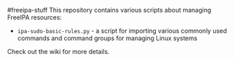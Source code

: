 #freeipa-stuff
This repository contains various scripts about managing FreeIPA resources:

* ``ipa-sudo-basic-rules.py`` - a script for importing various commonly used commands and command groups for managing Linux systems

Check out the wiki for more details.
